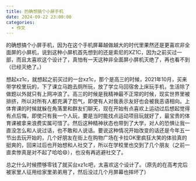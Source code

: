```yaml
---
title: 的确想搞个小屏手机
date: 2024-09-22 23:00:00
categories:
  - 作文
---
```


的确想搞个小屏手机，因为在这个手机屏幕越做越大的时代里果然还是更喜欢非全面屏的小屏机，说到这种小屏机首先想到的还是索尼的XZ1C，因为之前买过一部，而且太喜欢这个设计了，真怕有一天这种非全面屏小屏机灭绝了，再也看不到（已经灭绝了。）

想起xz1c，就想起之前买过的一台xz1c，那个是高三的时候，2021年10月，买来带学校里玩的，下了课立马跑去厕所玩，放了学立马回宿舍上床玩手机，生活除了做题以外就只有上网冲浪了。高三的时候是我精神最不正常的时候，现实世界里被排挤，所以对所有人都充满了怨气，即使有人对我表示友好也会被我恶语相向。上体育课的时候就躲在角落里和群友们聊天，现在开始有点喜欢上运动过后想起觉得有点后悔，即使只有我一个人玩，要是当时能找点运动项目玩就好了，最宝贵的体育课被拿来浪费实属可惜了。然后这种精神状态也带到了大学，对人的恐惧让我一直没怎么和人说过话，也不敢和人说话。要说这种情况开始改变的话还是今年五一节出去玩开始的，几个好朋友在街上在购物广场在卡拉OK里疯狂大笑的体验真的挺爽的，回来过后也开始想和人社交了，所以在学校里也交到了几个朋友（之前一直卖惨真是对不起了哈哈😄），也没有再逃避社交了。

总之什么时候攒够零钱了就买台xz1c吧，太喜欢这个设计了。（原先的在高考完后被家里人征用给家里弟弟用了，然后没过几个月屏幕也摔坏了）
